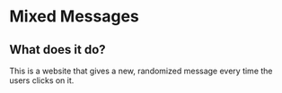 # Mixed Messages
## What does it do?
This is a website that gives a new, randomized message every time the users clicks on it.
